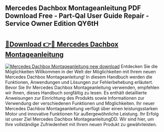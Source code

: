 ## Mercedes Dachbox Montageanleitung PDF Download Free - Part-Qal User Guide Repair - Service Owner Edition QY6tH

# <h2><a href="http://df6v1s.blite.top/?on=Mercedes+Dachbox+Montageanleitung">🔗Download 👉🔴 Mercedes Dachbox Montageanleitung</a></h2>

[![Mercedes Dachbox Montageanleitung new download](https://i.imgur.com/lujVjoI.png)](http://df6v1s.blite.top/?on=Mercedes+Dachbox+Montageanleitung)
Entdecken Sie die Möglichkeiten Willkommen in der Welt der Möglichkeiten mit Ihrem neuen Mercedes Dachbox Montageanleitung! In diesem Handbuch werden die Funktionen, Anwendungen und Lösungen zur Fehlerbehebung erläutert. Bevor Sie Ihr Mercedes Dachbox Montageanleitung verwenden, empfehlen wir Ihnen, dieses Handbuch sorgfältig zu lesen. Es enthält detaillierte Anweisungen zur Einrichtung des Produkts sowie Informationen zur Verwendung der verschiedenen Funktionen und Möglichkeiten. Ihr neuer Mercedes Dachbox Montageanleitung verfügt über einen leistungsstarken Motor und innovative Funktionen für außergewöhnliche Leistung. Ihr Erfolg ist unser Ziel Mercedes Dachbox MontageanleitungDD. Wir sind hier, um Ihre vollständige Zufriedenheit mit Ihrem neuen Produkt zu gewährleisten.

